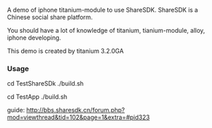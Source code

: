 A demo of iphone titanium-module to use ShareSDK.
ShareSDK is a Chinese social share platform.

You should have a lot of knowledge of titanium, tianium-module, alloy, iphone developing.

This demo is created by titanium 3.2.0GA

### Usage

cd TestShareSDk
./build.sh

cd TestApp
./build.sh

guide: http://bbs.sharesdk.cn/forum.php?mod=viewthread&tid=102&page=1&extra=#pid323
